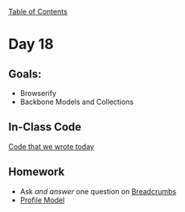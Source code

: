 [Table of Contents](/README.md)

# Day 18

## Goals:
* Browserify
* Backbone Models and Collections

## In-Class Code
[Code that we wrote today](/notes/day-18/code)

## Homework
* Ask *and answer* one question on [Breadcrumbs](http://tiy.breadcrumbsqa.com/)
* [Profile Model](https://github.com/TIY-Austin-Front-End-Engineering/profile-model)